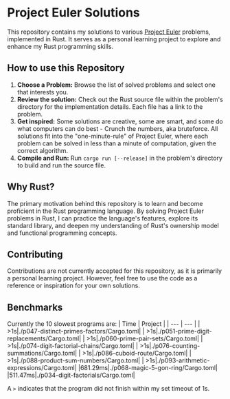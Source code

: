 # Project Euler Solutions
This repository contains my solutions to various [Project Euler](projecteuler.net) problems, implemented in Rust. It serves as a personal learning project to explore and enhance my Rust programming skills.
## How to use this Repository
1. **Choose a Problem:** Browse the list of solved problems and select one that interests you.
2. **Review the solution:** Check out the Rust source file within the problem's directory for the implementation details. Each file has a link to the problem.
3. **Get inspired:** Some solutions are creative, some are smart, and some do what computers can do best - Crunch the numbers, aka bruteforce. All solutions fit into the "one-minute-rule" of Project Euler, where each problem can be solved in less than a minute of computation, given the correct algorithm.
4. **Compile and Run:** Run `cargo run [--release]` in the problem's directory to build and run the source file.
## Why Rust?
The primary motivation behind this repository is to learn and become proficient in the Rust programming language. By solving Project Euler problems in Rust, I can practice the language's features, explore its standard library, and deepen my understanding of Rust's ownership model and functional programming concepts.
## Contributing
Contributions are not currently accepted for this repository, as it is primarily a personal learning project. However, feel free to use the code as a reference or inspiration for your own solutions.
## Benchmarks
Currently the 10 slowest programs are:
| Time | Project |
| --- | --- |
|     >1s|./p047-distinct-primes-factors/Cargo.toml|
|     >1s|./p051-prime-digit-replacements/Cargo.toml|
|     >1s|./p060-prime-pair-sets/Cargo.toml|
|     >1s|./p074-digit-factorial-chains/Cargo.toml|
|     >1s|./p076-counting-summations/Cargo.toml|
|     >1s|./p086-cuboid-route/Cargo.toml|
|     >1s|./p088-product-sum-numbers/Cargo.toml|
|     >1s|./p093-arithmetic-expressions/Cargo.toml|
|681.29ms|./p068-magic-5-gon-ring/Cargo.toml|
|511.47ms|./p034-digit-factorials/Cargo.toml|

A `>` indicates that the program did not finish within my set timeout of 1s.
